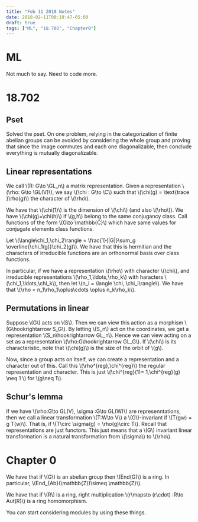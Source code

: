 ```yaml
---
title: "Feb 11 2018 Notes"
date: 2018-02-11T08:19:47-05:00
draft: true
tags: ["ML", "18.702", "Chapter0"]
---
```


# ML

Not much to say. Need to code more.

# 18.702 

## Pset

Solved the pset. On one problem, relying in the categorization of finite abelian groups 
can be avoided by considering the whole group and proving that since the image commutes
and  each one diagonalizable, then conclude everything is mutually diagonalizable. 

## Linear representations

We call \\(R: G\to \GL_n\\) a matrix representation. Given a representation 
\\(\rho: G\to \GL(V)\\), we say \\(\chi : G\to \C\\) such that 
\\(\chi(g) = \text{trace }\rho(g)\\) the character of \\(\rho\\).

We have that \\(\chi(1)\\) is the dimension of \\(\chi\\) (and also \\(\rho\\)).
We have \\(\chi(g)=\chi(h)\\) if \\(g,h\\) belong to the same conjugancy class.
Call functions of the form \\(G\to \mathbb{C}\\) which have same values for conjugate elements
class functions.

Let \\(\langle\chi_1,\chi_2\rangle = \frac{1}{|G|}\sum_g \overline{\chi_1(g)}\chi_2(g)\\).
We have that this is hermitian and the characters of irreducible functions
are an orthonormal basis over class functions. 

In particular, if we have a representation \\(\rho\\) with character \\(\chi\\), and irreducible
representations \\(\rho_1,\ldots,\rho_k\\) with haracters \\(\chi_1,\ldots,\chi_k\\), then let 
\\(n_i = \langle \chi, \chi_i\rangle\\).
We have that \\(\rho = n_1\rho_1\oplus\cdots \oplus n_k\rho_k\\).

## Permutations in linear

Suppose \\(G\\) acts on \\(S\\). Then we can view this action as a morphism 
\\(G\hookrightarrow S_G\\). By letting \\(S_n\\) act on the coordinates,
we get a representation \\(S_n\hookrightarrow GL_n\\).
Hence we can view acting on a set as a representation \\(\rho:G\hookrightarrow GL_G\\).
If \\(\chi\\) is its characteristic, note that \\(\chi(g)\\) is the size of the orbit of \\(g\\).

Now, since a group acts on itself, we can create a representation and a character out of this.
Call this \\(\rho^{reg},\chi^{reg}\\) the regular representation and character. This 
is just \\(\chi^{reg}(1)= 1,\chi^{reg}(g) \neq 1 \\) for \\(g\neq 1\\).

## Schur's lemma

If we have \\(\rho:G\to GL(V), \sigma :G\to GL(W)\\) are represenntations, then we call
a linear transformation \\(T:W\to V\\) a \\(G\\)-invariant if \\(T(gw) = g T(w)\\).
That is, if \\(T\circ \sigma(g) = \rho(g)\circ T\\). Recall that representations are 
just functors. This just means that a \\(G\\) invariant linear transformation is a natural 
transformation from \\(\sigma\\) to \\(\rho\\).

# Chapter 0

We have that if \\(G\\) is an abelian group then \\(End(G)\\) is a ring.
In particular, \\(End_{Ab}(\mathbb{Z})\simeq \mathbb{Z}\\).

We have that if \\(R\\) is a ring, right multiplication \\(r\mapsto (r\cdot) :R\to Aut(R)\\)
is a ring homomorphism.

You can start considering modules by using these things. 